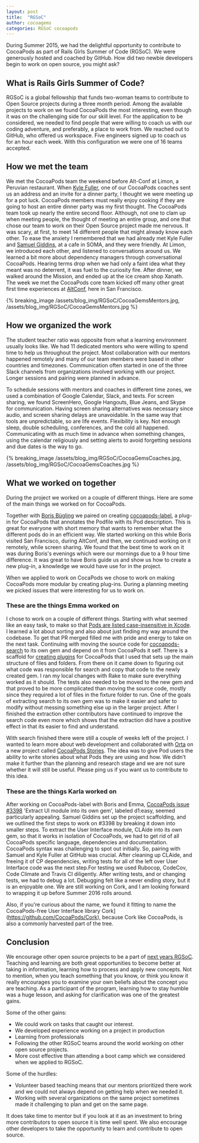 ```yaml
---
layout: post
title:  "RGSoC"
author: cocoagems
categories: RGSoC cocoapods
---
```

During Summer 2015, we had the delightful opportunity to contribute to CocoaPods as part of Rails Girls Summer of Code (RGSoC). We were generously hosted and coached by GitHub. How did two newbie developers begin to work on open source, you might ask?

<!-- more -->

## What is Rails Girls Summer of Code?

RGSoC is a global fellowship that funds two-woman teams to contribute to Open Source projects during a three month period. Among the available projects to work on we found CocoaPods the most interesting, even though it was on the challenging side for our skill level. For the application to be considered, we needed to find people that were willing to coach us with our coding adventure, and preferably, a place to work from. We reached out to GitHub, who offered us workspace. Five engineers signed up to coach us for an hour each week. With this configuration we were one of 16 teams accepted.

## How we met the team
We met the CocoaPods team the weekend before Alt-Conf at Limon, a Peruvian restaurant. When [Kyle Fuller](https://twitter.com/kylefuller), one of our CocoaPods coaches sent us an address and an invite for a dinner party, I thought we were meeting up for a pot luck. CocoaPods members must really enjoy cooking if they are going to host an entire dinner party was my first thought. The CocoaPods team took up nearly the entire second floor. Although, not one to clam up when meeting people, the thought of meeting an entire group, and one that chose our team to work on their Open Source project made me nervous. It was scary, at first, to meet 14 different people that might already know each other. To ease the anxiety I remembered that we had already met Kyle Fuller and [Samuel Giddins](https://twitter.com/segiddins), at a cafe in SOMA, and they were friendly. At Limon, we introduced each other, and listened to conversations around us. We learned a bit more about dependency managers through conversational CocoaPods. Hearing terms drop when we had only a faint idea what they meant was no deterrent, it was fuel to the curiosity fire. After dinner, we walked around the Mission, and ended up at the ice cream shop Xanath. The week we met the CocoaPods core team kicked off many other great first time experiences at [AltConf](http://altconf.com/), here in San Francisco.

{% breaking_image /assets/blog_img/RGSoC/CocoaGemsMentors.jpg, /assets/blog_img/RGSoC/CocoaGemsMentors.jpg %}


## How we organized the work

The student teacher ratio was opposite from what a learning environment usually looks like. We had 11 dedicated mentors who were willing to spend time to help us throughout the project. Most collaboration with our mentors happened remotely and many of our team members were based in other countries and timezones. Communication often started in one of the three Slack channels from organizations involved working with our project. Longer sessions and pairing were planned in advance.

To schedule sessions with mentors and coaches in different time zones, we used a combination of Google Calendar, Slack, and texts. For screen sharing, we found ScreenHero, Google Hangouts, Blue Jeans, and Skype for communication. Having screen sharing alternatives was necessary since audio, and screen sharing delays are unavoidable. In the same way that tools are unpredictable, so are life events. Flexibility is key. Not enough sleep, double scheduling, conferences, and the cold all happened. Communicating with as much time in advance when something changes, using the calendar religiously and setting alerts to avoid forgetting sessions and due dates is the way to go.

{% breaking_image /assets/blog_img/RGSoC/CocoaGemsCoaches.jpg, /assets/blog_img/RGSoC/CocoaGemsCoaches.jpg %}


## What we worked on together

During the project we worked on a couple of different things. Here are some of the main things we worked on for CocoaPods.

Together with [Boris Bügling](https://twitter.com/neonacho) we paired on creating [cocoapods-label](https://rubygems.org/gems/cocoapods-label), a plug-in for CocoaPods that annotates the Podfile with its Pod description. This is great for everyone with short memory that wants to remember what the different pods do in an efficient way. We started working on this while Boris visited San Francisco, during AltConf, and then, we continued working on it remotely, while screen sharing. We found that the best time to work on it was during Boris's evenings which were our mornings due to a 9 hour time difference. It was great to have Boris guide us and show us how to create a new plug-in, a knowledge we would have use for in the project.

When we applied to work on CocaPods we chose to work on making CocoaPods more modular by creating plug-ins. During a planning meeting we picked issues that were interesting for us to work on.

### These are the things Emma worked on

I chose to work on a couple of different things. Starting with what seemed like an easy task, to make so that [Pods are listed case-insensitive in Xcode](https://github.com/CocoaPods/Xcodeproj/pull/294). I learned a lot about sorting and also about just finding my way around the codebase. To get that PR merged filled me with pride and energy to take on the next task. Continuing with moving the source code for [cocoapods-search](https://github.com/CocoaPods/cocoapods-search) to its own gem and depend on it from CocoaPods it self. There is a scaffold for [creating plugins](https://github.com/CocoaPods/cocoapods-plugin-template) for CocoaPods that I used that sets up the main structure of files and folders. From there on it came down to figuring out what code was responsible for search and copy that code to the newly created gem. I ran my local changes with Rake to make sure everything worked as it should. The tests also needed to be moved to the new gem and that proved to be more complicated than moving the source code, mostly since they required a lot of files in the fixture folder to run. One of the goals of extracting search to its own gem was to make it easier and safer to modify without messing something else up in the larger project. After I finished the extraction other contributors have continued to improve the search code even more which shows that the extraction did have a positive effect in that its easier to find and understand.

With search finished there were still a couple of weeks left of the project. I wanted to learn more about web development and collaborated with [Orta](https://twitter.com/orta) on a new project called [CocoaPods Stories](https://github.com/CocoaPods/stories.cocoapods.org). The idea was to give Pod users the ability to write stories about what Pods they are using and how. We didn’t make it further than the planning and research stage and we are not sure whether it will still be useful. Please ping us if you want us to contribute to this idea.

### These are the things Karla worked on

After working on CocoaPods-label with Boris and Emma, [CocoaPods issue #3398](https://github.com/CocoaPods/CocoaPods/issues/3398) 'Extract UI module into its own gem', labeled d1:easy, seemed particularly appealing. Samuel Giddins set up the project scaffolding, and we outlined the first steps to work on #3398 by breaking it down into smaller steps. To extract the User Interface module, CLAide into its own gem, so that it works in isolation of CocoaPods, we had to get rid of all CocoaPods specific language, dependencies and documentation. CocoaPods syntax was challenging to spot out initially. So, pairing with Samuel and Kyle Fuller at GitHub was crucial. After cleaning up CLAide, and freeing it of CP dependencies, writing tests for all of the left over User Interface code was the next step.For testing we used Rubocop, CodeCov, Code Climate and Travis CI diligently. After writing tests, and or changing tests, we had to debug a lot. Debugging felt like a never ending story, but it is an enjoyable one. We are still working on Cork, and I am looking forward to wrapping it up before Summer 2016 rolls around.

Also, if you're curious about the name, we found it fitting to name the CocoaPods-free User Interface library Cork](https://github.com/CocoaPods/Cork), because Cork like CocoaPods, is also a commonly harvested part of the tree.

## Conclusion

We encourage other open source projects to be a part of [next years RGSoC](http://railsgirlssummerofcode.org/guide/projects/). Teaching and learning are both great opportunities to become better at taking in information, learning how to process and apply new concepts. Not to mention, when you teach something that you know, or think you know it really encourages you to examine your own beliefs about the concept you are teaching. As a participant of the program, learning how to stay humble was a huge lesson, and asking for clarification was one of the greatest gains.

Some of the other gains:

- We could work on tasks that caught our interest.
- We developed experience working on a project in production
- Learning from professionals
- Following the other RGSoC teams around the world working on other open source projects.
- More cost effective than attending a boot camp which we considered when we applied to RGSoC.

Some of the hurdles:

- Volunteer based teaching means that our mentors prioritized there work and we could not always depend on getting help when we needed it.
- Working with several organizations on the same project sometimes made it challenging to plan and get on the same page.

It does take time to mentor but if you look at it as an investment to bring more contributors to open source it is time well spent. We also encourage other developers to take the opportunity to learn and contribute to open source.
